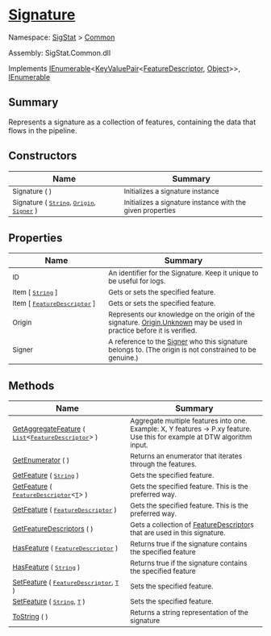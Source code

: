 # [Signature](./Signature.md)

Namespace: [SigStat]() > [Common](./README.md)

Assembly: SigStat.Common.dll

Implements [IEnumerable](https://docs.microsoft.com/en-us/dotnet/api/System.Collections.Generic.IEnumerable-1)\<[KeyValuePair](https://docs.microsoft.com/en-us/dotnet/api/System.Collections.Generic.KeyValuePair-2)\<[FeatureDescriptor](./FeatureDescriptor.md), [Object](https://docs.microsoft.com/en-us/dotnet/api/System.Object)>>, [IEnumerable](https://docs.microsoft.com/en-us/dotnet/api/System.Collections.IEnumerable)

## Summary
Represents a signature as a collection of features, containing the data that flows in the pipeline.

## Constructors

| Name | Summary | 
| --- | --- | 
| <sub>Signature (  )</sub><img width=200/>  | <sub>Initializes a signature instance</sub><img width=200/>  | <br>
| <sub>Signature ( [`String`](https://docs.microsoft.com/en-us/dotnet/api/System.String), [`Origin`](./Origin.md), [`Signer`](./Signer.md) )</sub><img width=200/>  | <sub>Initializes a signature instance with the given properties</sub><img width=200/>  | <br>


## Properties

| Name | Summary | 
| --- | --- | 
| <sub>ID</sub><img width=200/>  | <sub>An identifier for the Signature. Keep it unique to be useful for logs.</sub><img width=200/>  | <br>
| <sub>Item [ [`String`](https://docs.microsoft.com/en-us/dotnet/api/System.String) ]</sub><img width=200/>  | <sub>Gets or sets the specified feature.</sub><img width=200/>  | <br>
| <sub>Item [ [`FeatureDescriptor`](./FeatureDescriptor.md) ]</sub><img width=200/>  | <sub>Gets or sets the specified feature.</sub><img width=200/>  | <br>
| <sub>Origin</sub><img width=200/>  | <sub>Represents our knowledge on the origin of the signature. [Origin.Unknown](https://github.com/hargitomi97/sigstat/blob/master/docs/md/SigStat/Common/Origin.md) may be used in practice before it is verified.</sub><img width=200/>  | <br>
| <sub>Signer</sub><img width=200/>  | <sub>A reference to the [Signer](https://github.com/hargitomi97/sigstat/blob/master/docs/md/SigStat/Common/Signer.md) who this signature belongs to. (The origin is not constrained to be genuine.)</sub><img width=200/>  | <br>


## Methods

| Name | Summary | 
| --- | --- | 
| <sub>[GetAggregateFeature](./Methods/Signature-100663442.md) ( [`List`](https://docs.microsoft.com/en-us/dotnet/api/System.Collections.Generic.List-1)\<[`FeatureDescriptor`](./FeatureDescriptor.md)> )</sub><img width=200/>  | <sub>Aggregate multiple features into one. Example: X, Y features -&gt; P.xy feature.  Use this for example at DTW algorithm input.</sub><img width=200/>  | <br>
| <sub>[GetEnumerator](./Methods/Signature-100663446.md) (  )</sub><img width=200/>  | <sub>Returns an enumerator that iterates through the features.</sub><img width=200/>  | <br>
| <sub>[GetFeature](./Methods/Signature-100663436.md) ( [`String`](https://docs.microsoft.com/en-us/dotnet/api/System.String) )</sub><img width=200/>  | <sub>Gets the specified feature.</sub><img width=200/>  | <br>
| <sub>[GetFeature](./Methods/Signature-100663437.md) ( [`FeatureDescriptor`](./FeatureDescriptor-1.md)\<[`T`](./Signature.md)> )</sub><img width=200/>  | <sub>Gets the specified feature. This is the preferred way.</sub><img width=200/>  | <br>
| <sub>[GetFeature](./Methods/Signature-100663438.md) ( [`FeatureDescriptor`](./FeatureDescriptor.md) )</sub><img width=200/>  | <sub>Gets the specified feature. This is the preferred way.</sub><img width=200/>  | <br>
| <sub>[GetFeatureDescriptors](./Methods/Signature-100663439.md) (  )</sub><img width=200/>  | <sub>Gets a collection of [FeatureDescriptor](https://github.com/hargitomi97/sigstat/blob/master/docs/md/SigStat/Common/FeatureDescriptor.md)s that are used in this signature.</sub><img width=200/>  | <br>
| <sub>[HasFeature](./Methods/Signature-100663443.md) ( [`FeatureDescriptor`](./FeatureDescriptor.md) )</sub><img width=200/>  | <sub>Returns true if the signature contains the specified feature</sub><img width=200/>  | <br>
| <sub>[HasFeature](./Methods/Signature-100663444.md) ( [`String`](https://docs.microsoft.com/en-us/dotnet/api/System.String) )</sub><img width=200/>  | <sub>Returns true if the signature contains the specified feature</sub><img width=200/>  | <br>
| <sub>[SetFeature](./Methods/Signature-100663440.md) ( [`FeatureDescriptor`](./FeatureDescriptor.md), [`T`](./Signature.md) )</sub><img width=200/>  | <sub>Sets the specified feature.</sub><img width=200/>  | <br>
| <sub>[SetFeature](./Methods/Signature-100663441.md) ( [`String`](https://docs.microsoft.com/en-us/dotnet/api/System.String), [`T`](./Signature.md) )</sub><img width=200/>  | <sub>Sets the specified feature.</sub><img width=200/>  | <br>
| <sub>[ToString](./Methods/Signature-100663445.md) (  )</sub><img width=200/>  | <sub>Returns a string representation of the signature</sub><img width=200/>  | <br>


